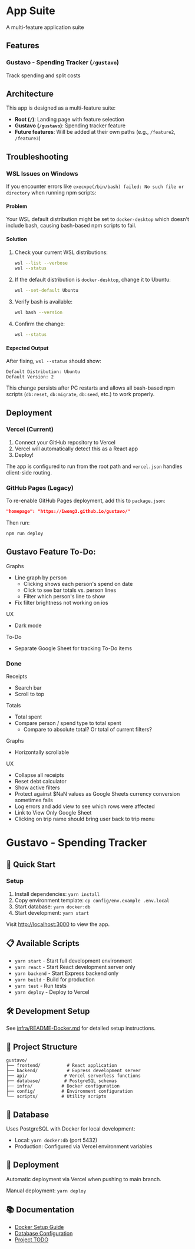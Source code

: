 # App Suite

A multi-feature application suite

## Features

### Gustavo - Spending Tracker (`/gustavo`)

Track spending and split costs

## Architecture

This app is designed as a multi-feature suite:

-   **Root (`/`)**: Landing page with feature selection
-   **Gustavo (`/gustavo`)**: Spending tracker feature
-   **Future features**: Will be added at their own paths (e.g., `/feature2`,
    `/feature3`)

## Troubleshooting

### WSL Issues on Windows

If you encounter errors like
`execvpe(/bin/bash) failed: No such file or directory` when running npm scripts:

#### Problem

Your WSL default distribution might be set to `docker-desktop` which doesn't
include bash, causing bash-based npm scripts to fail.

#### Solution

1. Check your current WSL distributions:

    ```bash
    wsl --list --verbose
    wsl --status
    ```

2. If the default distribution is `docker-desktop`, change it to Ubuntu:

    ```bash
    wsl --set-default Ubuntu
    ```

3. Verify bash is available:

    ```bash
    wsl bash --version
    ```

4. Confirm the change:
    ```bash
    wsl --status
    ```

#### Expected Output

After fixing, `wsl --status` should show:

```
Default Distribution: Ubuntu
Default Version: 2
```

This change persists after PC restarts and allows all bash-based npm scripts
(`db:reset`, `db:migrate`, `db:seed`, etc.) to work properly.

## Deployment

### Vercel (Current)

1. Connect your GitHub repository to Vercel
2. Vercel will automatically detect this as a React app
3. Deploy!

The app is configured to run from the root path and `vercel.json` handles
client-side routing.

### GitHub Pages (Legacy)

To re-enable GitHub Pages deployment, add this to `package.json`:

```json
"homepage": "https://iwong3.github.io/gustavo/"
```

Then run:

```bash
npm run deploy
```

## Gustavo Feature To-Do:

Graphs

-   Line graph by person
    -   Clicking shows each person's spend on date
    -   Click to see bar totals vs. person lines
    -   Filter which person's line to show
-   Fix filter brightness not working on ios

UX

-   Dark mode

To-Do

-   Separate Google Sheet for tracking To-Do items

### Done

Receipts

-   Search bar
-   Scroll to top

Totals

-   Total spent
-   Compare person / spend type to total spent
    -   Compare to absolute total? Or total of current filters?

Graphs

-   Horizontally scrollable

UX

-   Collapse all receipts
-   Reset debt calculator
-   Show active filters
-   Protect against $NaN values as Google Sheets currency conversion sometimes
    fails
-   Log errors and add view to see which rows were affected
-   Link to View Only Google Sheet
-   Clicking on trip name should bring user back to trip menu

# Gustavo - Spending Tracker

## 🚀 Quick Start

### Setup

1. Install dependencies: `yarn install`
2. Copy environment template: `cp config/env.example .env.local`
3. Start database: `yarn docker:db`
4. Start development: `yarn start`

Visit [http://localhost:3000](http://localhost:3000) to view the app.

## 📋 Available Scripts

-   `yarn start` - Start full development environment
-   `yarn react` - Start React development server only
-   `yarn backend` - Start Express backend only
-   `yarn build` - Build for production
-   `yarn test` - Run tests
-   `yarn deploy` - Deploy to Vercel

## 🛠️ Development Setup

See [infra/README-Docker.md](infra/README-Docker.md) for detailed setup
instructions.

## 📂 Project Structure

```
gustavo/
├── frontend/          # React application
├── backend/           # Express development server
├── api/              # Vercel serverless functions
├── database/         # PostgreSQL schemas
├── infra/           # Docker configuration
├── config/          # Environment configuration
└── scripts/         # Utility scripts
```

## 🔧 Database

Uses PostgreSQL with Docker for local development:

-   Local: `yarn docker:db` (port 5432)
-   Production: Configured via Vercel environment variables

## 🚀 Deployment

Automatic deployment via Vercel when pushing to main branch.

Manual deployment: `yarn deploy`

## 📚 Documentation

-   [Docker Setup Guide](infra/README-Docker.md)
-   [Database Configuration](config/README.md)
-   [Project TODO](TODO.md)
